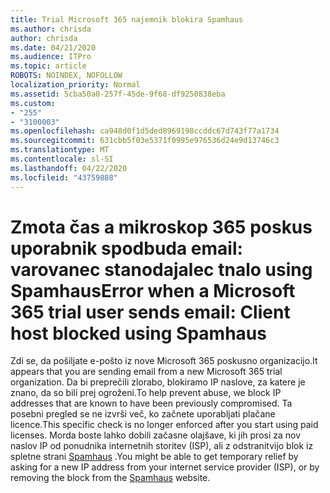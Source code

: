 ```yaml
---
title: Trial Microsoft 365 najemnik blokira Spamhaus
ms.author: chrisda
author: chrisda
ms.date: 04/21/2020
ms.audience: ITPro
ms.topic: article
ROBOTS: NOINDEX, NOFOLLOW
localization_priority: Normal
ms.assetid: 5cba50a0-257f-45de-9f68-df9250838eba
ms.custom:
- "255"
- "3100003"
ms.openlocfilehash: ca948d0f1d5ded8969198ccddc67d743f77a1734
ms.sourcegitcommit: 631cbb5f03e5371f0995e976536d24e9d13746c3
ms.translationtype: MT
ms.contentlocale: sl-SI
ms.lasthandoff: 04/22/2020
ms.locfileid: "43759888"
---
```

# <a name="error-when-a-microsoft-365-trial-user-sends-email-client-host-blocked-using-spamhaus"></a><span data-ttu-id="827ff-102">Zmota čas a mikroskop 365 poskus uporabnik spodbuda email: varovanec stanodajalec tnalo using Spamhaus</span><span class="sxs-lookup"><span data-stu-id="827ff-102">Error when a Microsoft 365 trial user sends email: Client host blocked using Spamhaus</span></span>

<span data-ttu-id="827ff-103">Zdi se, da pošiljate e-pošto iz nove Microsoft 365 poskusno organizacijo.</span><span class="sxs-lookup"><span data-stu-id="827ff-103">It appears that you are sending email from a new Microsoft 365 trial organization.</span></span> <span data-ttu-id="827ff-104">Da bi preprečili zlorabo, blokiramo IP naslove, za katere je znano, da so bili prej ogroženi.</span><span class="sxs-lookup"><span data-stu-id="827ff-104">To help prevent abuse, we block IP addresses that are known to have been previously compromised.</span></span> <span data-ttu-id="827ff-105">Ta posebni pregled se ne izvrši več, ko začnete uporabljati plačane licence.</span><span class="sxs-lookup"><span data-stu-id="827ff-105">This specific check is no longer enforced after you start using paid licenses.</span></span> <span data-ttu-id="827ff-106">Morda boste lahko dobili začasne olajšave, ki jih prosi za nov naslov IP od ponudnika internetnih storitev (ISP), ali z odstranitvijo blok iz spletne strani [Spamhaus](https://go.microsoft.com/fwlink/p/?linkid=123245) .</span><span class="sxs-lookup"><span data-stu-id="827ff-106">You might be able to get temporary relief by asking for a new IP address from your internet service provider (ISP), or by removing the block from the [Spamhaus](https://go.microsoft.com/fwlink/p/?linkid=123245) website.</span></span>

